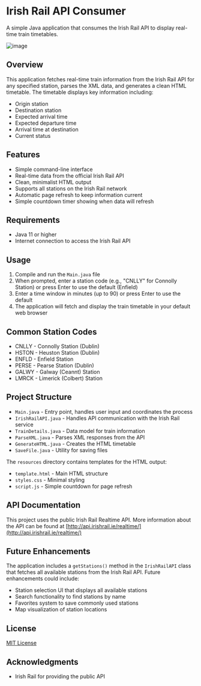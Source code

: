 # Irish Rail API Consumer

A simple Java application that consumes the Irish Rail API to display real-time train timetables.


![image](https://github.com/user-attachments/assets/ef9e5e0d-e8ff-461d-8d20-bbbeae6b920c)


## Overview

This application fetches real-time train information from the Irish Rail API for any specified station, parses the XML data, and generates a clean HTML timetable. The timetable displays key information including:

- Origin station
- Destination station
- Expected arrival time
- Expected departure time
- Arrival time at destination
- Current status

## Features

- Simple command-line interface
- Real-time data from the official Irish Rail API
- Clean, minimalist HTML output
- Supports all stations on the Irish Rail network
- Automatic page refresh to keep information current
- Simple countdown timer showing when data will refresh

## Requirements

- Java 11 or higher
- Internet connection to access the Irish Rail API

## Usage

1. Compile and run the `Main.java` file
2. When prompted, enter a station code (e.g., "CNLLY" for Connolly Station) or press Enter to use the default (Enfield)
3. Enter a time window in minutes (up to 90) or press Enter to use the default
4. The application will fetch and display the train timetable in your default web browser

## Common Station Codes

- CNLLY - Connolly Station (Dublin)
- HSTON - Heuston Station (Dublin)
- ENFLD - Enfield Station
- PERSE - Pearse Station (Dublin)
- GALWY - Galway (Ceannt) Station
- LMRCK - Limerick (Colbert) Station

## Project Structure

- `Main.java` - Entry point, handles user input and coordinates the process
- `IrishRailAPI.java` - Handles API communication with the Irish Rail service
- `TrainDetails.java` - Data model for train information
- `ParseXML.java` - Parses XML responses from the API
- `GenerateHTML.java` - Creates the HTML timetable
- `SaveFile.java` - Utility for saving files

The `resources` directory contains templates for the HTML output:
- `template.html` - Main HTML structure
- `styles.css` - Minimal styling
- `script.js` - Simple countdown for page refresh

## API Documentation

This project uses the public Irish Rail Realtime API. More information about the API can be found at [http://api.irishrail.ie/realtime/](http://api.irishrail.ie/realtime/)

## Future Enhancements

The application includes a `getStations()` method in the `IrishRailAPI` class that fetches all available stations from the Irish Rail API. Future enhancements could include:

- Station selection UI that displays all available stations
- Search functionality to find stations by name
- Favorites system to save commonly used stations
- Map visualization of station locations

## License

[MIT License](LICENSE)

## Acknowledgments

- Irish Rail for providing the public API
